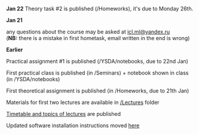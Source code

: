 __Jan 22__
Theory task #2 is published (/Homeworks), it's due to Monday 26th.

__Jan 21__

any questions about the course may be asked at icl.ml@yandex.ru <br />
(__NB:__ there is a mistake in first hometask, email written in the end is wrong)

__Earlier__

Practical assignment #1 is published (/YSDA/notebooks, due to 22nd Jan)

First practical class is published (in /Seminars) + notebook shown in class (in /YSDA/notebooks)

First theoretical assignment is published (in /Homeworks, due to 21th Jan)

Materials for first two lectures are available in <a href='https://github.com/iamfullofspam/YSDA_ICL/tree/master/Lectures'>/Lectures</a> folder 

<a href='https://github.com/iamfullofspam/YSDA_ICL/wiki/Timetable-&-topics-of-lectures' > Timetable and topics of lectures</a> are published 

Updated software installation instructions moved <a href='https://github.com/iamfullofspam/YSDA_ICL/wiki/Software-installation'>here</a>

